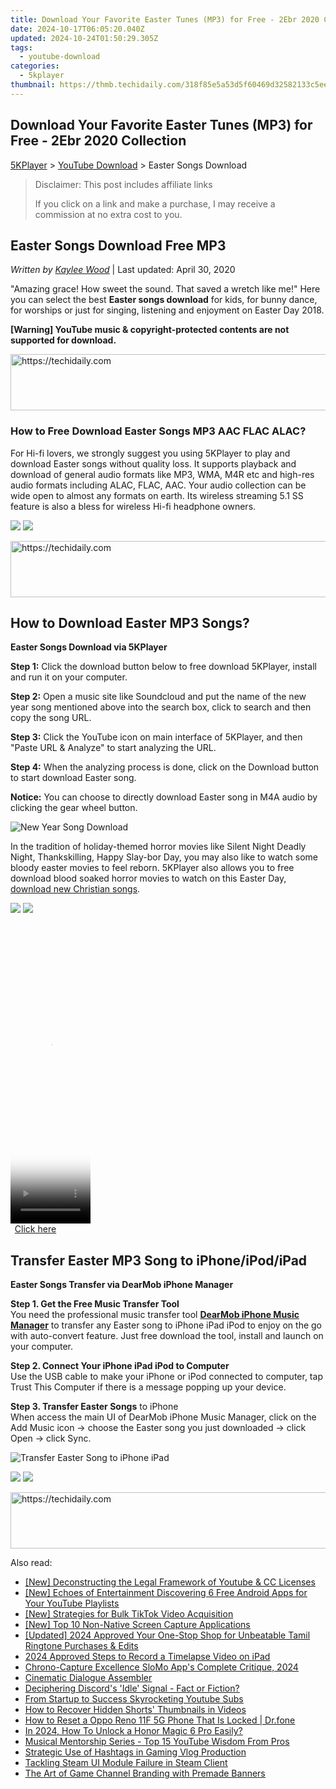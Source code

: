 ```yaml
---
title: Download Your Favorite Easter Tunes (MP3) for Free - 2Ebr 2020 Collection
date: 2024-10-17T06:05:20.040Z
updated: 2024-10-24T01:50:29.305Z
tags:
  - youtube-download
categories:
  - 5kplayer
thumbnail: https://thmb.techidaily.com/318f85e5a53d5f60469d32582133c5ee92bbc0ceb979fd63de287576e36507bb.jpg
---
```


## Download Your Favorite Easter Tunes (MP3) for Free - 2Ebr 2020 Collection

[5KPlayer](https://tools.techidaily.com/5kplayer/products/) \> [YouTube Download](https://tools.techidaily.com/5kplayer/youtube-download/) \> Easter Songs Download

>  Disclaimer: This post includes affiliate links
>
>  If you click on a link and make a purchase, I may receive a commission at no extra cost to you.
>

## Easter Songs Download Free MP3

 _Written by [Kaylee Wood](https://www.quora.com/profile/Amanda-Hu-21)_ | Last updated: April 30, 2020 

"Amazing grace! How sweet the sound. That saved a wretch like me!" Here you can select the best **Easter songs download** for kids, for bunny dance, for worships or just for singing, listening and enjoyment on Easter Day 2018.

**\[Warning\] YouTube music & copyright-protected contents are not supported for download.**

<!-- affiliate ads begin -->
<a href="https://appsumo.8odi.net/c/5597632/2144281/7443" target="_top" id="2144281">
  <img src="//a.impactradius-go.com/display-ad/7443-2144281" border="0" alt="https://techidaily.com" width="728" height="90"/>
</a>
<img height="0" width="0" src="https://appsumo.8odi.net/i/5597632/2144281/7443" style="position:absolute;visibility:hidden;" border="0" />
<!-- affiliate ads end -->

### How to Free Download Easter Songs MP3 AAC FLAC ALAC?

For Hi-fi lovers, we strongly suggest you using 5KPlayer to play and download Easter songs without quality loss. It supports playback and download of general audio formats like MP3, WMA, M4R etc and high-res audio formats including ALAC, FLAC, AAC. Your audio collection can be wide open to almost any formats on earth. Its wireless streaming 5.1 SS feature is also a bless for wireless Hi-fi headphone owners. 

[![](https://www.5kplayer.com/youtube-download/../button/freedownwhitewin.png)](https://tools.techidaily.com/5kplayer/products/) [![](https://www.5kplayer.com/youtube-download/../button/freedownbackmac.png)](https://tools.techidaily.com/5kplayer/products/) 

<!-- affiliate ads begin -->
<a href="https://appsumo.8odi.net/c/5597632/2043596/7443" target="_top" id="2043596">
  <img src="//a.impactradius-go.com/display-ad/7443-2043596" border="0" alt="https://techidaily.com" width="728" height="90"/>
</a>
<img height="0" width="0" src="https://appsumo.8odi.net/i/5597632/2043596/7443" style="position:absolute;visibility:hidden;" border="0" />
<!-- affiliate ads end -->

## How to Download Easter MP3 Songs?

**Easter Songs Download via 5KPlayer**

**Step 1:** Click the download button below to free download 5KPlayer, install and run it on your computer.

**Step 2:** Open a music site like Soundcloud and put the name of the new year song mentioned above into the search box, click to search and then copy the song URL.

**Step 3:** Click the YouTube icon on main interface of 5KPlayer, and then "Paste URL & Analyze" to start analyzing the URL.

**Step 4:** When the analyzing process is done, click on the Download button to start download Easter song.

**Notice:** You can choose to directly download Easter song in M4A audio by clicking the gear wheel button.

![New Year Song Download](https://www.5kplayer.com/youtube-download/img/easter-songs.jpg) 

In the tradition of holiday-themed horror movies like Silent Night Deadly Night, Thankskilling, Happy Slay-bor Day, you may also like to watch some bloody easter movies to feel reborn. 5KPlayer also allows you to free download blood soaked horror movies to watch on this Easter Day, [download new Christian songs](https://tools.techidaily.com/5kplayer/youtube-download/). 

[![](https://www.5kplayer.com/youtube-download/../button/freedownwhitewin.png)](https://tools.techidaily.com/5kplayer/products/) [![](https://www.5kplayer.com/youtube-download/../button/freedownbackmac.png)](https://tools.techidaily.com/5kplayer/products/) 

<!-- affiliate ads begin -->
<span id="1975648">
					<video width="128" height="480" style="cursor:pointer"
           poster="//a.impactradius-go.com/display-clicktoplayimage/1975648.png"
           onclick="if(!this.playClicked){this.play();this.setAttribute('controls',true);this.playClicked=true;}">
	   <source src="//a.impactradius-go.com/display-ad/22993-1975648">
	   <img src="//a.impactradius-go.com/display-clicktoplayimage/1975648.png" style="border: none; height: 100%; width: 100%; object-fit: contain">
	</video>
	<div style="width:80px;text-align:center"><a href="javascript:window.open(decodeURIComponent('https%3A%2F%2Fhomestyler.sjv.io%2Fc%2F5597632%2F1975648%2F22993'), '_blank');void(0);">Click here</a></div>
</span>
<img height="0" width="0" src="https://imp.pxf.io/i/5597632/1975648/22993" style="position:absolute;visibility:hidden;" border="0" />
<!-- affiliate ads end -->

## Transfer Easter MP3 Song to iPhone/iPod/iPad

**Easter Songs Transfer via DearMob iPhone Manager**

**Step 1\. Get the Free Music Transfer Tool**  
You need the professional music transfer tool [**DearMob iPhone Music Manager**](https://tools.techidaily.com/5kplayer/iphone-manager/) to transfer any Easter song to iPhone iPad iPod to enjoy on the go with auto-convert feature. Just free download the tool, install and launch on your computer.

**Step 2\. Connect Your iPhone iPad iPod to Computer**  
 Use the USB cable to make your iPhone or iPod connected to computer, tap Trust This Computer if there is a message popping up your device. 

**Step 3\. Transfer Easter Songs** to iPhone   
 When access the main UI of DearMob iPhone Music Manager, click on the Add Music icon -> choose the Easter song you just downloaded -> click Open -> click Sync.

![Transfer Easter Song to iPhone iPad](https://www.5kplayer.com/youtube-download/../iphone-manager/seoimg/iphone-music-manager-02.jpg) 

[![](https://www.5kplayer.com/youtube-download/../button/downnowwin.png)](https://www.5kplayer.com/download/dearmob-iphone-manager-file.exe) [![](https://www.5kplayer.com/youtube-download/../button/downnowmac.png)](https://www.5kplayer.com/download/dearmob-iphone-manager-file.dmg)

<!-- affiliate ads begin -->
<a href="https://imp.i110150.net/c/5597632/798161/11305" target="_top" id="798161">
  <img src="//a.impactradius-go.com/display-ad/11305-798161" border="0" alt="https://techidaily.com" width="728" height="90"/>
</a>
<img height="0" width="0" src="https://imp.i110150.net/i/5597632/798161/11305" style="position:absolute;visibility:hidden;" border="0" />
<!-- affiliate ads end -->

<ins class="adsbygoogle"
     style="display:block"
     data-ad-format="autorelaxed"
     data-ad-client="ca-pub-7571918770474297"
     data-ad-slot="1223367746"></ins>

<ins class="adsbygoogle"
     style="display:block"
     data-ad-client="ca-pub-7571918770474297"
     data-ad-slot="8358498916"
     data-ad-format="auto"
     data-full-width-responsive="true"></ins>

<span class="atpl-alsoreadstyle">Also read:</span>
<div><ul>
<li><a href="https://youtube-video-recordings.techidaily.com/new-deconstructing-the-legal-framework-of-youtube-and-cc-licenses/"><u>[New] Deconstructing the Legal Framework of Youtube & CC Licenses</u></a></li>
<li><a href="https://youtube-video-recordings.techidaily.com/new-echoes-of-entertainment-discovering-6-free-android-apps-for-your-youtube-playlists/"><u>[New] Echoes of Entertainment Discovering 6 Free Android Apps for Your YouTube Playlists</u></a></li>
<li><a href="https://some-approaches.techidaily.com/new-strategies-for-bulk-tiktok-video-acquisition/"><u>[New] Strategies for Bulk TikTok Video Acquisition</u></a></li>
<li><a href="https://on-screen-recording.techidaily.com/new-top-10-non-native-screen-capture-applications/"><u>[New] Top 10 Non-Native Screen Capture Applications</u></a></li>
<li><a href="https://fox-cloud.techidaily.com/updated-2024-approved-your-one-stop-shop-for-unbeatable-tamil-ringtone-purchases-and-edits/"><u>[Updated] 2024 Approved Your One-Stop Shop for Unbeatable Tamil Ringtone Purchases & Edits</u></a></li>
<li><a href="https://desktop-recording.techidaily.com/2024-approved-steps-to-record-a-timelapse-video-on-ipad/"><u>2024 Approved Steps to Record a Timelapse Video on iPad</u></a></li>
<li><a href="https://fox-helps.techidaily.com/chrono-capture-excellence-slomo-apps-complete-critique-2024/"><u>Chrono-Capture Excellence SloMo App's Complete Critique, 2024</u></a></li>
<li><a href="https://youtube-video-recordings.techidaily.com/cinematic-dialogue-assembler/"><u>Cinematic Dialogue Assembler</u></a></li>
<li><a href="https://games-able.techidaily.com/deciphering-discords-idle-signal-fact-or-fiction/"><u>Deciphering Discord's 'Idle' Signal - Fact or Fiction?</u></a></li>
<li><a href="https://youtube-video-recordings.techidaily.com/from-startup-to-success-skyrocketing-youtube-subs/"><u>From Startup to Success Skyrocketing Youtube Subs</u></a></li>
<li><a href="https://youtube-video-recordings.techidaily.com/how-to-recover-hidden-shorts-thumbnails-in-videos/"><u>How to Recover Hidden Shorts' Thumbnails in Videos</u></a></li>
<li><a href="https://techidaily.com/how-to-reset-a-oppo-reno-11f-5g-phone-that-is-locked-drfone-by-drfone-reset-android-reset-android/"><u>How to Reset a Oppo Reno 11F 5G Phone That Is Locked | Dr.fone</u></a></li>
<li><a href="https://easy-unlock-android.techidaily.com/in-2024-how-to-unlock-a-honor-magic-6-pro-easily-by-drfone-android/"><u>In 2024, How To Unlock a Honor Magic 6 Pro Easily?</u></a></li>
<li><a href="https://youtube-video-recordings.techidaily.com/musical-mentorship-series-top-15-youtube-wisdom-from-pros/"><u>Musical Mentorship Series - Top 15 YouTube Wisdom From Pros</u></a></li>
<li><a href="https://youtube-video-recordings.techidaily.com/strategic-use-of-hashtags-in-gaming-vlog-production/"><u>Strategic Use of Hashtags in Gaming Vlog Production</u></a></li>
<li><a href="https://win11.techidaily.com/tackling-steam-ui-module-failure-in-steam-client/"><u>Tackling Steam UI Module Failure in Steam Client</u></a></li>
<li><a href="https://youtube-video-recordings.techidaily.com/the-art-of-game-channel-branding-with-premade-banners/"><u>The Art of Game Channel Branding with Premade Banners</u></a></li>
</ul></div>

